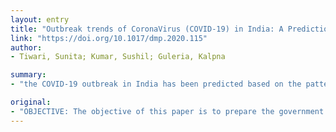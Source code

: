 ```yaml
---
layout: entry
title: "Outbreak trends of CoronaVirus (COVID-19) in India: A Prediction"
link: "https://doi.org/10.1017/dmp.2020.115"
author:
- Tiwari, Sunita; Kumar, Sushil; Guleria, Kalpna

summary:
- "the COVID-19 outbreak in India has been predicted based on the pattern of China using a machine learning approach. Model is built to predict the number of confirmed cases, recovered cases, and death cases. This outbreak is predicted to be controlled around the end of May 2020. The total number of predicted confirmed cases could reach around 68978. If this outbreak is not controlled by the end, then India will face a severe shortage of hospitals, and it will make this outbreak even worse."

original:
- "OBJECTIVE: The objective of this paper is to prepare the government and citizens of India to take or implement the control measures proactively to reduce the impact of COVID-19. METHOD: In this work, the COVID-19 outbreak in India has been predicted based on the pattern of China using a machine learning approach. The model is built to predict the number of confirmed cases, recovered cases, and death cases based on the data available between 22nd Jan 2020 to 3rd Apr 2020. The time series forecasting method is used for prediction models. RESULT: The COVID-19 effects are predicted to be at peak between the third and fourth weeks of Apr 2020 in India. This outbreak is predicted to be controlled around the end of May 2020. The total number of predicted confirmed cases of COVID-19 might reach around 68978, and the numbers of deaths due to COVID-19 are predicted to be 1557 around 25th Apr 2020 in India. If this outbreak is not controlled by the end of May 2020, then India will face a severe shortage of hospitals, and it will make this outbreak even worse."
---
```


